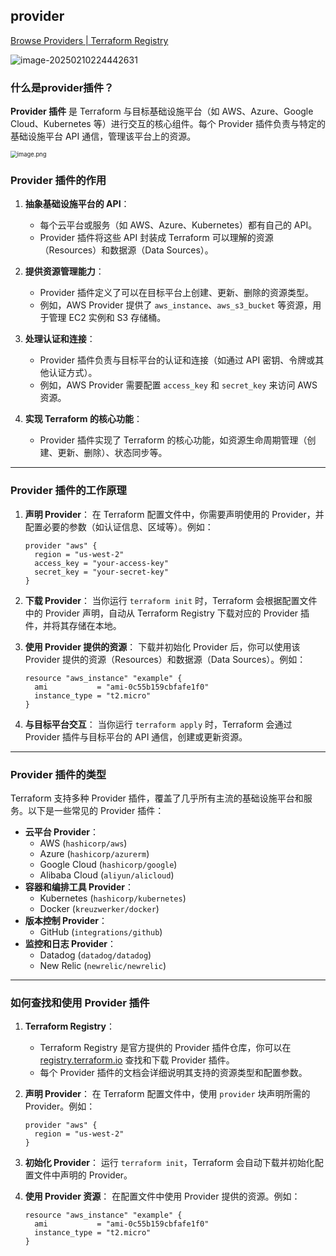 ##  provider

[Browse Providers | Terraform Registry](https://registry.terraform.io/browse/providers)

![image-20250210224442631](C:%5CUsers%5CAdministrator%5CAppData%5CRoaming%5CTypora%5Ctypora-user-images%5Cimage-20250210224442631.png)

### 什么是provider插件？

**Provider 插件** 是 Terraform 与目标基础设施平台（如 AWS、Azure、Google Cloud、Kubernetes 等）进行交互的核心组件。每个 Provider 插件负责与特定的基础设施平台 API 通信，管理该平台上的资源。



<img src="C:/Users/Administrator/Desktop/Terraform.assets/1668593568289-8917396e-93e6-4553-ac89-5dfbea7ec471-1739966778765.png" alt="image.png" style="zoom:67%;" />



### Provider 插件的作用

1. **抽象基础设施平台的 API**：
   - 每个云平台或服务（如 AWS、Azure、Kubernetes）都有自己的 API。
   - Provider 插件将这些 API 封装成 Terraform 可以理解的资源（Resources）和数据源（Data Sources）。

2. **提供资源管理能力**：
   - Provider 插件定义了可以在目标平台上创建、更新、删除的资源类型。
   - 例如，AWS Provider 提供了 `aws_instance`、`aws_s3_bucket` 等资源，用于管理 EC2 实例和 S3 存储桶。

3. **处理认证和连接**：
   - Provider 插件负责与目标平台的认证和连接（如通过 API 密钥、令牌或其他认证方式）。
   - 例如，AWS Provider 需要配置 `access_key` 和 `secret_key` 来访问 AWS 资源。

4. **实现 Terraform 的核心功能**：
   - Provider 插件实现了 Terraform 的核心功能，如资源生命周期管理（创建、更新、删除）、状态同步等。

---

### Provider 插件的工作原理

1. **声明 Provider**：
   在 Terraform 配置文件中，你需要声明使用的 Provider，并配置必要的参数（如认证信息、区域等）。例如：

   ```hcl
   provider "aws" {
     region = "us-west-2"
     access_key = "your-access-key"
     secret_key = "your-secret-key"
   }
   ```

2. **下载 Provider**：
   当你运行 `terraform init` 时，Terraform 会根据配置文件中的 Provider 声明，自动从 Terraform Registry 下载对应的 Provider 插件，并将其存储在本地。

3. **使用 Provider 提供的资源**：
   下载并初始化 Provider 后，你可以使用该 Provider 提供的资源（Resources）和数据源（Data Sources）。例如：

   ```hcl
   resource "aws_instance" "example" {
     ami           = "ami-0c55b159cbfafe1f0"
     instance_type = "t2.micro"
   }
   ```

4. **与目标平台交互**：
   当你运行 `terraform apply` 时，Terraform 会通过 Provider 插件与目标平台的 API 通信，创建或更新资源。

---

### Provider 插件的类型

Terraform 支持多种 Provider 插件，覆盖了几乎所有主流的基础设施平台和服务。以下是一些常见的 Provider 插件：

- **云平台 Provider**：
  - AWS (`hashicorp/aws`)
  - Azure (`hashicorp/azurerm`)
  - Google Cloud (`hashicorp/google`)
  - Alibaba Cloud (`aliyun/alicloud`)
- **容器和编排工具 Provider**：
  - Kubernetes (`hashicorp/kubernetes`)
  - Docker (`kreuzwerker/docker`)
- **版本控制 Provider**：
  - GitHub (`integrations/github`)
- **监控和日志 Provider**：
  - Datadog (`datadog/datadog`)
  - New Relic (`newrelic/newrelic`)

---

### 如何查找和使用 Provider 插件

1. **Terraform Registry**：

   - Terraform Registry 是官方提供的 Provider 插件仓库，你可以在 [registry.terraform.io](https://registry.terraform.io/) 查找和下载 Provider 插件。
   - 每个 Provider 插件的文档会详细说明其支持的资源类型和配置参数。

2. **声明 Provider**：
   在 Terraform 配置文件中，使用 `provider` 块声明所需的 Provider。例如：

   ```hcl
   provider "aws" {
     region = "us-west-2"
   }
   ```

3. **初始化 Provider**：
   运行 `terraform init`，Terraform 会自动下载并初始化配置文件中声明的 Provider。

4. **使用 Provider 资源**：
   在配置文件中使用 Provider 提供的资源。例如：

   ```hcl
   resource "aws_instance" "example" {
     ami           = "ami-0c55b159cbfafe1f0"
     instance_type = "t2.micro"
   }
   ```

